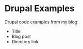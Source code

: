 # Drupal Examples
Drupal code examples from [my blog](http://andypangus.com):
 * Title
  * Blog post
  * Directory link
